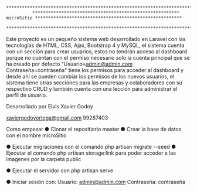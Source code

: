               ***************************************************************************************************************************
              ******************************************************** microSitio ********************************************************
              ***************************************************************************************************************************

Este proyecto es un pequeño sistema web desarrollado en Laravel con las tecnologías de HTML, CSS, Ajax, Bootstrap 4 y MySQL, el sistema cuenta con un sección para crear usuarios, estos no tendrán acceso al dashboard porque no cuentan con el permiso necesario solo la cuenta principal que se ha creado por defecto "Usuario=admin@admin.com Contraseña=contraseña" tiene los permisos para acceder al dashboard y desde ahí se pueden cambiar los permisos de los nuevos usuarios, el sistema tiene otras secciones para las empresas y colaboradores con su respectivo CRUD y también cuenta con una lección para administrar el perfil de usuario.

Desarrollado por
Elvis Xavier Godoy

xaviergodoyortega@gmail.com
99287403

Como empesar
● Clonar el repositiorio master
● Crear la base de datos con el nombre microSitio

● Ejecutar migraciones con el comando php artisan migrate --seed
● Ejecutar el comando php artisan storage:link para poder acceder a las imagenes por la carpeta public

● Ejecutar el servidor con php artisan serve

● Iniciar sesión con:
Usuario: admin@admin.com
Contraseña: contraseña
